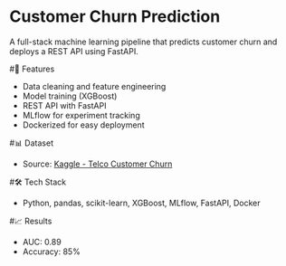 # Customer Churn Prediction
A full-stack machine learning pipeline that predicts customer churn and deploys a REST API using FastAPI.

#🚀 Features
- Data cleaning and feature engineering
- Model training (XGBoost)
- REST API with FastAPI
- MLflow for experiment tracking
- Dockerized for easy deployment

#📊 Dataset
- Source: [Kaggle - Telco Customer Churn](https://www.kaggle.com/blastchar/telco-customer-churn)

#🛠️ Tech Stack
- Python, pandas, scikit-learn, XGBoost, MLflow, FastAPI, Docker

#📈 Results
- AUC: 0.89
- Accuracy: 85%
